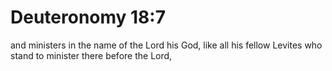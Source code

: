 # Deuteronomy 18:7

and ministers in the name of the Lord his God, like all his fellow Levites who stand to minister there before the Lord,
